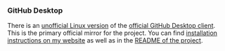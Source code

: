 ### GitHub Desktop

There is an [unofficial Linux version](https://github.com/shiftkey/desktop) of the [official GitHub Desktop client](https://desktop.github.com/). This is the primary official mirror for the project. You can find [installation instructions on my website](https://mattwthomas.com/mirrors/#github-desktop) as well as in the [README of the project](https://github.com/shiftkey/desktop/blob/linux/README.md).
